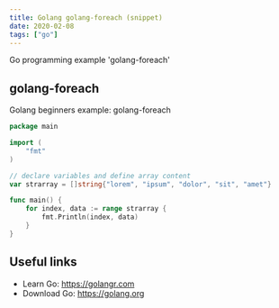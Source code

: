 ```yaml
---
title: Golang golang-foreach (snippet)
date: 2020-02-08
tags: ["go"]
---
```

Go programming example 'golang-foreach'


## golang-foreach

Golang beginners example: golang-foreach

```go
package main

import (
	"fmt"
)

// declare variables and define array content
var strarray = []string{"lorem", "ipsum", "dolor", "sit", "amet"}

func main() {
	for index, data := range strarray {
		fmt.Println(index, data)
	}
}

```

## Useful links

- Learn Go: https://golangr.com
- Download Go: https://golang.org
